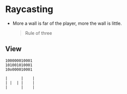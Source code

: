 # Raycasting

* More a wall is far of the player, more the wall is little.
  > Rule of three

## View

```
100000010001
101001010001
10o000010001
```

```
|      |    |
| |  | |    |
|      |    |
```

